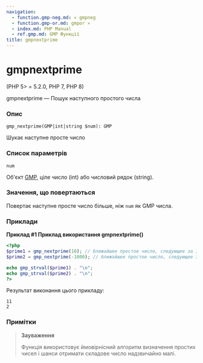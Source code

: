 ```yaml
---
navigation:
  - function.gmp-neg.md: « gmpneg
  - function.gmp-or.md: gmpor »
  - index.md: PHP Manual
  - ref.gmp.md: GMP Функції
title: gmpnextprime
---
```

# gmpnextprime

(PHP 5> = 5.2.0, PHP 7, PHP 8)

gmpnextprime — Пошук наступного простого числа

### Опис

```methodsynopsis
gmp_nextprime(GMP|int|string $num): GMP
```

Шукає наступне просте число

### Список параметрів

`num`

Об'єкт [GMP](class.gmp.md), ціле число (int) або числовий рядок (string).

### Значення, що повертаються

Повертає наступне просте число більше, ніж `num` як GMP числа.

### Приклади

**Приклад #1 Приклад використання **gmpnextprime()****

```php
<?php
$prime1 = gmp_nextprime(10); // ближайшее простое число, следующее за 10
$prime2 = gmp_nextprime(-1000); // ближайшее простое число, следующее за -1000

echo gmp_strval($prime1) . "\n";
echo gmp_strval($prime2) . "\n";
?>
```

Результат виконання цього прикладу:

```
11
2
```

### Примітки

> **Зауваження**
> 
> Функція використовує ймовірнісний алгоритм визначення простих чисел і шанси отримати складове число надзвичайно малі.
